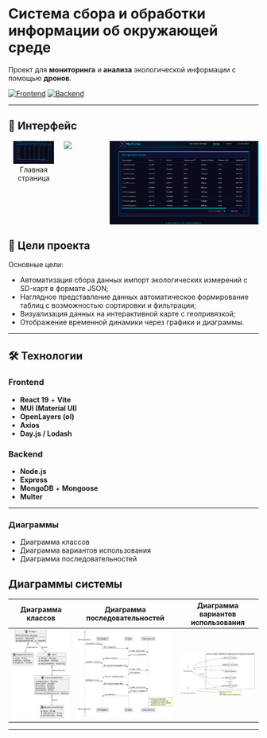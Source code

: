 # Система сбора и обработки информации об окружающей среде

Проект для **мониторинга** и **анализа** экологической информации с помощью **дронов**.

[![Frontend](https://img.shields.io/badge/Repo-Frontend-blue?logo=react)](https://github.com/xtansy/drone-frontend)
[![Backend](https://img.shields.io/badge/Repo-Backend-green?logo=node.js)](https://github.com/xtansy/drone-backend)

---

## 📸 Интерфейс

<div style="display: flex; overflow-x: auto; gap: 10px;">
<figure style="margin: 0 10px;">
  <img src="assets/MyDroneTable.png" width="300"/>
  <figcaption style="text-align:center;">Главная страница</figcaption>
</figure>
  <img src="assets/myDroneMain.gif" width="300" />
  <img src="assets/MyDroneTable.png" width="300" />
</div>

## 📖 Цели проекта

Основные цели:

- Автоматизация сбора данных импорт экологических измерений с SD-карт в формате JSON;
- Наглядное представление данных автоматическое формирование таблиц с возможностью сортировки и фильтрации;
- Визуализация данных на интерактивной карте с геопривязкой;
- Отображение временной динамики через графики и диаграммы.

---

## 🛠️ Технологии

### Frontend

- **React 19** + **Vite**
- **MUI (Material UI)**
- **OpenLayers (ol)**
- **Axios**
- **Day.js / Lodash**

### Backend

- **Node.js**
- **Express**
- **MongoDB** + **Mongoose**
- **Multer**

---

### Диаграммы

- Диаграмма классов
- Диаграмма вариантов использования
- Диаграмма последовательностей

## Диаграммы системы

| Диаграмма классов                             | Диаграмма последовательностей                | Диаграмма вариантов использования  |
| --------------------------------------------- | -------------------------------------------- | ---------------------------------- |
| ![Диаграмма классов](assets/classDiagram.png) | ![Последовательности](assets/seqDiagram.png) | ![Use Case](assets/useDiagram.png) |

---
